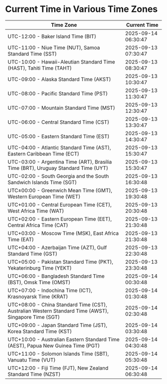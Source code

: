 # Current Time in Various Time Zones

| Time Zone | Current Time |
|-----------|--------------|
| UTC-12:00 - Baker Island Time (BIT) | 2025-09-14 06:30:47 |
| UTC-11:00 - Niue Time (NUT), Samoa Standard Time (SST) | 2025-09-13 07:30:47 |
| UTC-10:00 - Hawaii-Aleutian Standard Time (HAST), Tahiti Time (TAHT) | 2025-09-13 08:30:47 |
| UTC-09:00 - Alaska Standard Time (AKST) | 2025-09-13 10:30:47 |
| UTC-08:00 - Pacific Standard Time (PST) | 2025-09-13 11:30:47 |
| UTC-07:00 - Mountain Standard Time (MST) | 2025-09-13 12:30:47 |
| UTC-06:00 - Central Standard Time (CST) | 2025-09-13 13:30:47 |
| UTC-05:00 - Eastern Standard Time (EST) | 2025-09-13 14:30:47 |
| UTC-04:00 - Atlantic Standard Time (AST), Eastern Caribbean Time (ECT) | 2025-09-13 15:30:47 |
| UTC-03:00 - Argentina Time (ART), Brasília Time (BRT), Uruguay Standard Time (UYT) | 2025-09-13 15:30:47 |
| UTC-02:00 - South Georgia and the South Sandwich Islands Time (SGT) | 2025-09-13 16:30:48 |
| UTC±00:00 - Greenwich Mean Time (GMT), Western European Time (WET) | 2025-09-13 19:30:48 |
| UTC+01:00 - Central European Time (CET), West Africa Time (WAT) | 2025-09-13 20:30:48 |
| UTC+02:00 - Eastern European Time (EET), Central Africa Time (CAT) | 2025-09-13 21:30:48 |
| UTC+03:00 - Moscow Time (MSK), East Africa Time (EAT) | 2025-09-13 21:30:48 |
| UTC+04:00 - Azerbaijan Time (AZT), Gulf Standard Time (GST) | 2025-09-13 22:30:48 |
| UTC+05:00 - Pakistan Standard Time (PKT), Yekaterinburg Time (YEKT) | 2025-09-13 23:30:48 |
| UTC+06:00 - Bangladesh Standard Time (BST), Omsk Time (OMST) | 2025-09-14 00:30:48 |
| UTC+07:00 - Indochina Time (ICT), Krasnoyarsk Time (KRAT) | 2025-09-14 01:30:48 |
| UTC+08:00 - China Standard Time (CST), Australian Western Standard Time (AWST), Singapore Time (SGT) | 2025-09-14 02:30:48 |
| UTC+09:00 - Japan Standard Time (JST), Korea Standard Time (KST) | 2025-09-14 03:30:48 |
| UTC+10:00 - Australian Eastern Standard Time (AEST), Papua New Guinea Time (PGT) | 2025-09-14 04:30:48 |
| UTC+11:00 - Solomon Islands Time (SBT), Vanuatu Time (VUT) | 2025-09-14 05:30:48 |
| UTC+12:00 - Fiji Time (FJT), New Zealand Standard Time (NZST) | 2025-09-14 06:30:48 |
